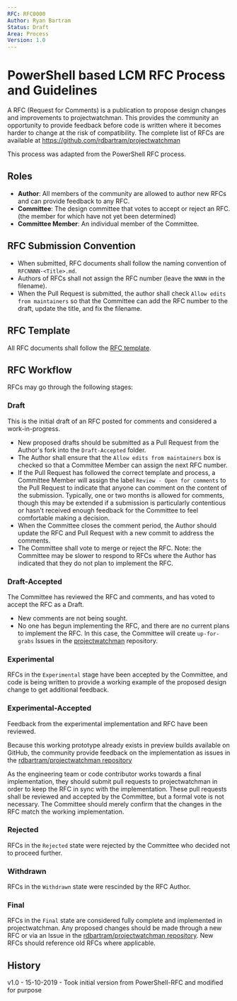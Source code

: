 ```yaml
---
RFC: RFC0000
Author: Ryan Bartram
Status: Draft
Area: Process
Version: 1.0
---
```


# PowerShell based LCM RFC Process and Guidelines

A RFC (Request for Comments) is a publication to propose design changes and improvements to projectwatchman.
This provides the community an opportunity to provide feedback before code is written where it becomes harder
to change at the risk of compatibility.
The complete list of RFCs are available at https://github.com/rdbartram/projectwatchman

This process was adapted from the PowerShell RFC process.

## Roles

* **Author**: All members of the community are allowed to author new RFCs and can provide feedback to any RFC.
* **Committee**: The design committee that votes to accept or reject an RFC. (the member for which have not yet been determined)
* **Committee Member**: An individual member of the Committee.

## RFC Submission Convention

* When submitted, RFC documents shall follow the naming convention of `RFCNNNN-<Title>.md`.
* Authors of RFCs shall not assign the RFC number (leave the `NNNN` in the filename).
* When the Pull Request is submitted, the author shall check `Allow edits from maintainers` so that the Committee can add the RFC number to the draft, update the title, and fix the filename.

## RFC Template

All RFC documents shall follow the [RFC template](RFCNNNN-New-RFC-Template.md).

## RFC Workflow

RFCs may go through the following stages:

### Draft

This is the initial draft of an RFC posted for comments and considered a work-in-progress.

* New proposed drafts should be submitted as a Pull Request from the Author's fork into the `Draft-Accepted` folder.
* The Author shall ensure that the `Allow edits from maintainers` box is checked so that a Committee Member can assign the next RFC number.
* If the Pull Request has followed the correct template and process, a Committee Member will assign the label `Review - Open for comments` to the Pull Request to indicate that anyone can comment on the content of the submission.
Typically, one or two months is allowed for comments, though this may be extended if a submission is particularly contentious or hasn't received enough feedback for the Committee to feel comfortable making a decision.
* When the Committee closes the comment period, the Author should update the RFC and Pull Request with a new commit to address the comments.
* The Committee shall vote to merge or reject the RFC.
Note: the Committee may be slower to respond to RFCs where the Author has indicated that they do not plan to implement the RFC.

### Draft-Accepted

The Committee has reviewed the RFC and comments, and has voted to accept the RFC as a Draft.

* New comments are not being sought.
* No one has begun implementing the RFC, and there are no current plans to implement the RFC.
In this case, the Committee will create `up-for-grabs` Issues in the [projectwatchman](https://github.com/rdbartram/projectwatchman) repository.

### Experimental

RFCs in the `Experimental` stage have been accepted by the Committee, and code is being written to provide a working example of the proposed design change to get additional feedback.

### Experimental-Accepted

Feedback from the experimental implementation and RFC have been reviewed.

Because this working prototype already exists in preview builds available on GitHub, the community provide feedback on the implementation as issues in the [rdbartram/projectwatchman repository](https://github.com/rdbartram/projectwatchman)

As the engineering team or code contributor works towards a final implementation, they should submit pull requests to projectwatchman in order to keep the RFC in sync with the implementation.
These pull requests shall be reviewed and accepted by the Committee, but a formal vote is not necessary.
The Committee should merely confirm that the changes in the RFC match the working implementation.

### Rejected

RFCs in the `Rejected` state were rejected by the Committee who decided not to proceed further.

### Withdrawn

RFCs in the `Withdrawn` state were rescinded by the RFC Author.

### Final

RFCs in the `Final` state are considered fully complete and implemented in projectwatchman.
Any proposed changes should be made through a new RFC or via an Issue in the [rdbartram/projectwatchman repository](https://github.com/rdbartram/projectwatchman).
New RFCs should reference old RFCs where applicable.

## History

v1.0 - 15-10-2019 - Took initial version from PowerShell-RFC and modified for purpose
